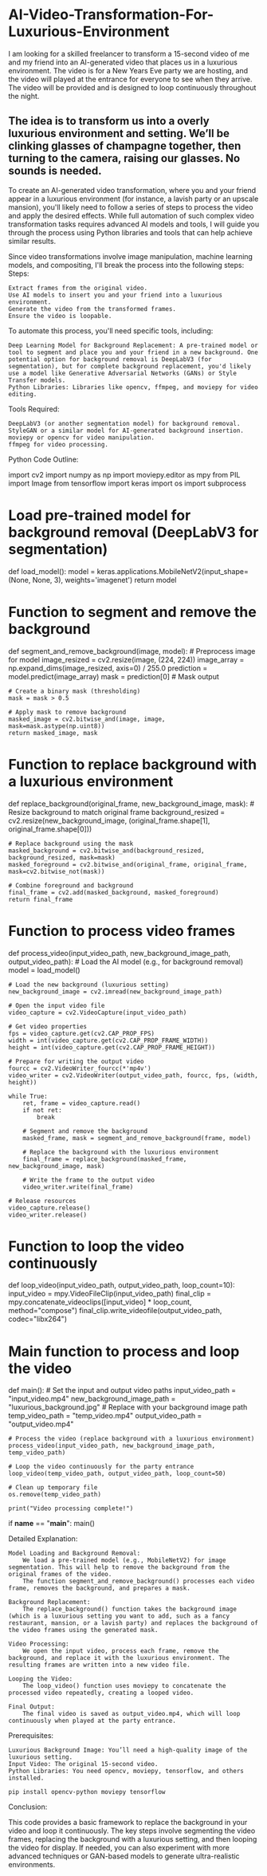 # AI-Video-Transformation-For-Luxurious-Environment
I am looking for a skilled freelancer to transform a 15-second video of me and my friend into an AI-generated video that places us in a luxurious environment. The video is for a New Years Eve party we are hosting, and the video will played at the entrance for everyone to see when they arrive. The video will be provided and is designed to loop continuously throughout the night.

The idea is to transform us into a overly luxurious environment and setting. We’ll be clinking glasses of champagne together, then turning to the camera, raising our glasses. No sounds is needed.
---------------
To create an AI-generated video transformation, where you and your friend appear in a luxurious environment (for instance, a lavish party or an upscale mansion), you'll likely need to follow a series of steps to process the video and apply the desired effects. While full automation of such complex video transformation tasks requires advanced AI models and tools, I will guide you through the process using Python libraries and tools that can help achieve similar results.

Since video transformations involve image manipulation, machine learning models, and compositing, I'll break the process into the following steps:
Steps:

    Extract frames from the original video.
    Use AI models to insert you and your friend into a luxurious environment.
    Generate the video from the transformed frames.
    Ensure the video is loopable.

To automate this process, you'll need specific tools, including:

    Deep Learning Model for Background Replacement: A pre-trained model or tool to segment and place you and your friend in a new background. One potential option for background removal is DeepLabV3 (for segmentation), but for complete background replacement, you'd likely use a model like Generative Adversarial Networks (GANs) or Style Transfer models.
    Python Libraries: Libraries like opencv, ffmpeg, and moviepy for video editing.

Tools Required:

    DeepLabV3 (or another segmentation model) for background removal.
    StyleGAN or a similar model for AI-generated background insertion.
    moviepy or opencv for video manipulation.
    ffmpeg for video processing.

Python Code Outline:

import cv2
import numpy as np
import moviepy.editor as mpy
from PIL import Image
from tensorflow import keras
import os
import subprocess

# Load pre-trained model for background removal (DeepLabV3 for segmentation)
def load_model():
    model = keras.applications.MobileNetV2(input_shape=(None, None, 3), weights='imagenet')
    return model

# Function to segment and remove the background
def segment_and_remove_background(image, model):
    # Preprocess image for model
    image_resized = cv2.resize(image, (224, 224))
    image_array = np.expand_dims(image_resized, axis=0) / 255.0
    prediction = model.predict(image_array)
    mask = prediction[0]  # Mask output
    
    # Create a binary mask (thresholding)
    mask = mask > 0.5
    
    # Apply mask to remove background
    masked_image = cv2.bitwise_and(image, image, mask=mask.astype(np.uint8))
    return masked_image, mask

# Function to replace background with a luxurious environment
def replace_background(original_frame, new_background_image, mask):
    # Resize background to match original frame
    background_resized = cv2.resize(new_background_image, (original_frame.shape[1], original_frame.shape[0]))
    
    # Replace background using the mask
    masked_background = cv2.bitwise_and(background_resized, background_resized, mask=mask)
    masked_foreground = cv2.bitwise_and(original_frame, original_frame, mask=cv2.bitwise_not(mask))
    
    # Combine foreground and background
    final_frame = cv2.add(masked_background, masked_foreground)
    return final_frame

# Function to process video frames
def process_video(input_video_path, new_background_image_path, output_video_path):
    # Load the AI model (e.g., for background removal)
    model = load_model()
    
    # Load the new background (luxurious setting)
    new_background_image = cv2.imread(new_background_image_path)
    
    # Open the input video file
    video_capture = cv2.VideoCapture(input_video_path)
    
    # Get video properties
    fps = video_capture.get(cv2.CAP_PROP_FPS)
    width = int(video_capture.get(cv2.CAP_PROP_FRAME_WIDTH))
    height = int(video_capture.get(cv2.CAP_PROP_FRAME_HEIGHT))
    
    # Prepare for writing the output video
    fourcc = cv2.VideoWriter_fourcc(*'mp4v')
    video_writer = cv2.VideoWriter(output_video_path, fourcc, fps, (width, height))
    
    while True:
        ret, frame = video_capture.read()
        if not ret:
            break
        
        # Segment and remove the background
        masked_frame, mask = segment_and_remove_background(frame, model)
        
        # Replace the background with the luxurious environment
        final_frame = replace_background(masked_frame, new_background_image, mask)
        
        # Write the frame to the output video
        video_writer.write(final_frame)
    
    # Release resources
    video_capture.release()
    video_writer.release()

# Function to loop the video continuously
def loop_video(input_video_path, output_video_path, loop_count=10):
    input_video = mpy.VideoFileClip(input_video_path)
    final_clip = mpy.concatenate_videoclips([input_video] * loop_count, method="compose")
    final_clip.write_videofile(output_video_path, codec="libx264")

# Main function to process and loop the video
def main():
    # Set the input and output video paths
    input_video_path = "input_video.mp4"
    new_background_image_path = "luxurious_background.jpg"  # Replace with your background image path
    temp_video_path = "temp_video.mp4"
    output_video_path = "output_video.mp4"
    
    # Process the video (replace background with a luxurious environment)
    process_video(input_video_path, new_background_image_path, temp_video_path)
    
    # Loop the video continuously for the party entrance
    loop_video(temp_video_path, output_video_path, loop_count=50)

    # Clean up temporary file
    os.remove(temp_video_path)
    
    print("Video processing complete!")

if __name__ == "__main__":
    main()

Detailed Explanation:

    Model Loading and Background Removal:
        We load a pre-trained model (e.g., MobileNetV2) for image segmentation. This will help to remove the background from the original frames of the video.
        The function segment_and_remove_background() processes each video frame, removes the background, and prepares a mask.

    Background Replacement:
        The replace_background() function takes the background image (which is a luxurious setting you want to add, such as a fancy restaurant, mansion, or a lavish party) and replaces the background of the video frames using the generated mask.

    Video Processing:
        We open the input video, process each frame, remove the background, and replace it with the luxurious environment. The resulting frames are written into a new video file.

    Looping the Video:
        The loop_video() function uses moviepy to concatenate the processed video repeatedly, creating a looped video.

    Final Output:
        The final video is saved as output_video.mp4, which will loop continuously when played at the party entrance.

Prerequisites:

    Luxurious Background Image: You’ll need a high-quality image of the luxurious setting.
    Input Video: The original 15-second video.
    Python Libraries: You need opencv, moviepy, tensorflow, and others installed.

    pip install opencv-python moviepy tensorflow

Conclusion:

This code provides a basic framework to replace the background in your video and loop it continuously. The key steps involve segmenting the video frames, replacing the background with a luxurious setting, and then looping the video for display. If needed, you can also experiment with more advanced techniques or GAN-based models to generate ultra-realistic environments.
